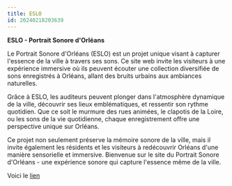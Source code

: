 ```yaml
---
title: ESLO
id: 20240218203639
---
```


**ESLO - Portrait Sonore d'Orléans**

Le Portrait Sonore d'Orléans (ESLO) est un projet unique visant à capturer l'essence de la ville à travers ses sons. Ce site web invite les visiteurs à une expérience immersive où ils peuvent écouter une collection diversifiée de sons enregistrés à Orléans, allant des bruits urbains aux ambiances naturelles.

Grâce à ESLO, les auditeurs peuvent plonger dans l'atmosphère dynamique de la ville, découvrir ses lieux emblématiques, et ressentir son rythme quotidien. Que ce soit le murmure des rues animées, le clapotis de la Loire, ou les sons de la vie quotidienne, chaque enregistrement offre une perspective unique sur Orléans.

Ce projet non seulement préserve la mémoire sonore de la ville, mais il invite également les résidents et les visiteurs à redécouvrir Orléans d'une manière sensorielle et immersive. Bienvenue sur le site du Portrait Sonore d'Orléans - une expérience sonore qui capture l'essence même de la ville.

Voici le [lien](http://eslo.huma-num.fr/) 
